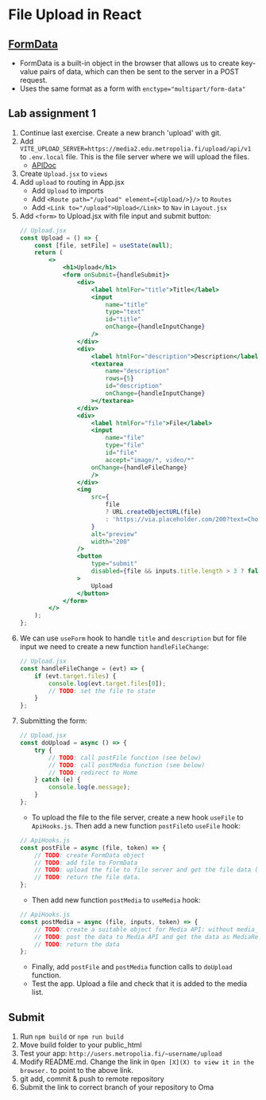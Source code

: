 # File Upload in React

## [FormData](https://developer.mozilla.org/en-US/docs/Web/API/FormData)
- FormData is a built-in object in the browser that allows us to create key-value pairs of data, which can then be sent to
  the server in a POST request.
- Uses the same format as a form with `enctype="multipart/form-data"`

## Lab assignment 1
1. Continue last exercise. Create a new branch 'upload' with git.
2. Add `VITE_UPLOAD_SERVER=https://media2.edu.metropolia.fi/upload/api/v1` to `.env.local` file. This is the file server where we will upload the files.
   - [APIDoc](https://media2.edu.metropolia.fi/upload-api)
2. Create `Upload.jsx` to `views`
3. Add `upload` to routing in App.jsx
    * Add `Upload` to imports
    * Add `<Route path="/upload" element={<Upload/>}/>` to `Routes`
    * Add `<Link to="/upload">Upload</Link>` to `Nav` in `Layout.jsx`
4. Add `<form>` to Upload.jsx with file input and submit button:
    ```jsx
    // Upload.jsx
    const Upload = () => {
        const [file, setFile] = useState(null);
        return (
            <>
                <h1>Upload</h1>
                <form onSubmit={handleSubmit}>
                    <div>
                        <label htmlFor="title">Title</label>
                        <input
                            name="title"
                            type="text"
                            id="title"
                            onChange={handleInputChange}
                        />
                    </div>
                    <div>
                        <label htmlFor="description">Description</label>
                        <textarea
                            name="description"
                            rows={5}
                            id="description"
                            onChange={handleInputChange}
                        ></textarea>
                    </div>
                    <div>
                        <label htmlFor="file">File</label>
                        <input
                            name="file"
                            type="file"
                            id="file"
                            accept="image/*, video/*"
                        onChange={handleFileChange}
                        />
                    </div>
                    <img
                        src={
                            file
                            ? URL.createObjectURL(file)
                            : 'https://via.placeholder.com/200?text=Choose+image'
                        }
                        alt="preview"
                        width="200"
                    />
                    <button
                        type="submit"
                        disabled={file && inputs.title.length > 3 ? false : true}
                    >
                        Upload
                    </button>
                </form>
            </>
        );
    };
    ```
5. We can use `useForm` hook to handle `title` and `description` but for file input we need to create a new function `handleFileChange`:
    ```jsx
    // Upload.jsx
    const handleFileChange = (evt) => {
        if (evt.target.files) {
            console.log(evt.target.files[0]);
            // TODO: set the file to state
        }
    };
    ```
6. Submitting the form:
    ```jsx
    // Upload.jsx
    const doUpload = async () => {
        try {
            // TODO: call postFile function (see below)
            // TODO: call postMedia function (see below)
            // TODO: redirect to Home
        } catch (e) {
            console.log(e.message);
        }
    };
    ```
   - To upload the file to the file server, create a new hook `useFile` to `ApiHooks.js`. Then add a new function `postFile`to `useFile` hook:
    ```jsx
    // ApiHooks.js
    const postFile = async (file, token) => {
        // TODO: create FormData object
        // TODO: add file to FormData
        // TODO: upload the file to file server and get the file data (url = import.meta.env.VITE_UPLOAD_SERVER + '/upload')
        // TODO: return the file data.
    };
    ```
   - Then add new function `postMedia` to `useMedia` hook:
    ```jsx
    // ApiHooks.js
    const postMedia = async (file, inputs, token) => {
        // TODO: create a suitable object for Media API: without media_id, user_id, thumbnail and created_at. All those are generated by the API. See the media API documentation.
        // TODO: post the data to Media API and get the data as MediaResponse
        // TODO: return the data
    };
    ```
    - Finally, add `postFile` and `postMedia` function calls to `doUpload` function.
    - Test the app. Upload a file and check that it is added to the media list.

## Submit
1. Run `npm build` or `npm run build`
2. Move build folder to your public_html
3. Test your app: `http://users.metropolia.fi/~username/upload`
4. Modify README.md. Change the link in `Open [X](X) to view it in the browser.` to point to the above link.
5. git add, commit & push to remote repository
6. Submit the link to correct branch of your repository to Oma
   
